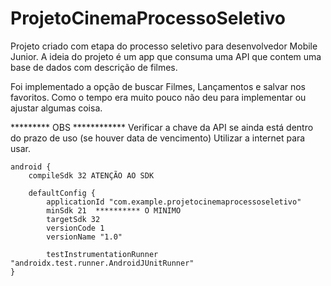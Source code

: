 # ProjetoCinemaProcessoSeletivo
Projeto criado com etapa do processo seletivo para desenvolvedor Mobile Junior. A ideia do projeto é um app que consuma uma API que contem uma base de dados com descrição de filmes.



Foi implementado a opção de buscar Filmes, Lançamentos e  salvar nos favoritos. Como o tempo era muito pouco não deu para implementar ou ajustar algumas coisa.


********* OBS ************
Verificar a chave da API se ainda está dentro do prazo de uso (se houver data de vencimento) 
Utilizar a internet para usar.



    android {
        compileSdk 32 ATENÇÃO AO SDK

        defaultConfig {
            applicationId "com.example.projetocinemaprocessoseletivo"
            minSdk 21  ********** O MINIMO
            targetSdk 32
            versionCode 1
            versionName "1.0"

            testInstrumentationRunner "androidx.test.runner.AndroidJUnitRunner"
    }
